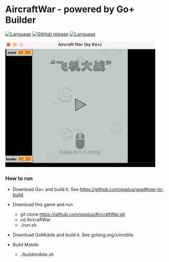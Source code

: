 AircraftWar - powered by Go+ Builder
=========

[![Language](https://img.shields.io/badge/language-Go+-blue.svg)](https://github.com/goplus/gop)
[![GitHub release](https://img.shields.io/github/v/tag/goplus/AircraftWar.svg?label=release)](https://github.com/goplus/AircraftWar/releases)
[![Language](https://img.shields.io/badge/game_engine-spx-green.svg)](https://github.com/goplus/spx)

![Screen Shot](assets/AircraftWar.png)

### How to run

- Download Go+ and build it. See https://github.com/goplus/gop#how-to-build.
- Download this game and run.
  * git clone https://github.com/goplus/AircraftWar.git
  * cd AircraftWar
  * ./run.sh

- Download GoMobile and build it. See golang.org/x/mobile.
- Build Mobile
  * ./buildmobile.sh
